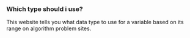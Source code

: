 ### Which type should i use?

This website tells you what data type to use for a variable based on its range on algorithm problem sites.
